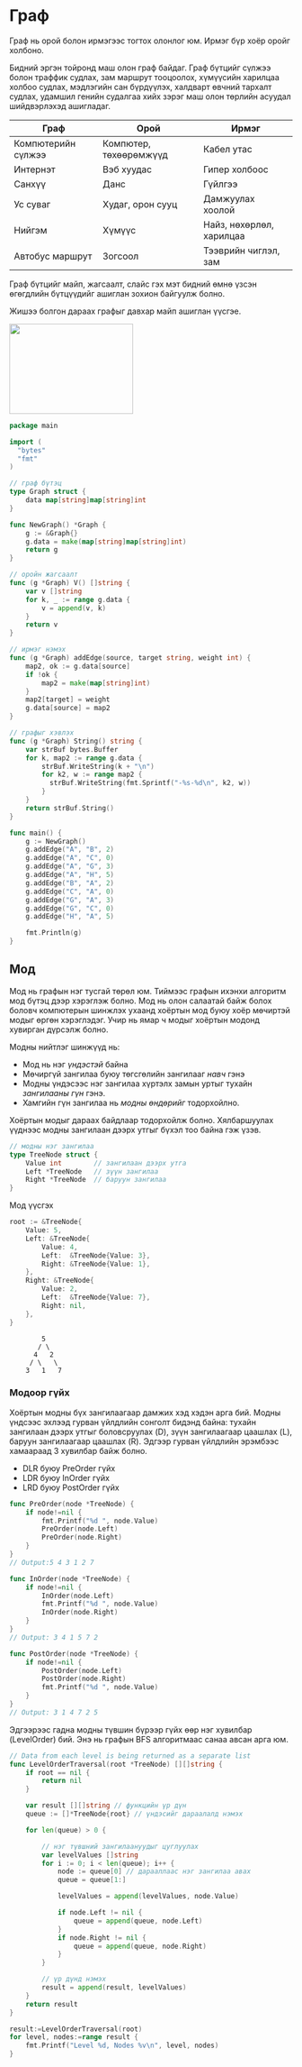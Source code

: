 # Граф

Граф нь орой болон ирмэгээс тогтох олонлог юм. Ирмэг бүр хоёр оройг холбоно.

Бидний эргэн тойронд маш олон граф байдаг. Граф бүтцийг сүлжээ болон траффик судлах, зам маршрут тооцоолох, хүмүүсийн харилцаа холбоо судлах, мэдлэгийн сан бүрдүүлэх, халдварт өвчний тархалт судлах, удамшил генийн судалгаа хийх зэрэг маш олон төрлийн асуудал шийдвэрлэхэд ашигладаг.

| Граф | Орой | Ирмэг |
| --- | --- | --- |
| Компютерийн сүлжээ | Компютер, төхөөрөмжүүд | Кабел утас |
| Интернэт | Вэб хуудас | Гипер холбоос |
| Санхүү | Данс | Гүйлгээ |
| Ус суваг | Худаг, орон сууц | Дамжуулах хоолой |
| Нийгэм | Хүмүүс | Найз, нөхөрлөл, харилцаа |
| Автобус маршрут | Зогсоол | Тээврийн чиглэл, зам |

Граф бүтцийг майп, жагсаалт, слайс гэх мэт бидний өмнө үзсэн өгөгдлийн бүтцүүдийг ашиглан зохион байгуулж болно.

Жишээ болгон дараах графыг давхар майп ашиглан үүсгэе.

<img src="res/graph_sample.drawio.svg" height="160" width="220"/>

```go
package main

import (
  "bytes"
  "fmt"
)

// граф бүтэц
type Graph struct {
    data map[string]map[string]int
}

func NewGraph() *Graph {
    g := &Graph{}
    g.data = make(map[string]map[string]int)
    return g
}

// оройн жагсаалт
func (g *Graph) V() []string {
    var v []string
    for k, _ := range g.data {
        v = append(v, k)
    }
    return v
}

// ирмэг нэмэх
func (g *Graph) addEdge(source, target string, weight int) {
    map2, ok := g.data[source]
    if !ok {
        map2 = make(map[string]int)
    }
    map2[target] = weight
    g.data[source] = map2
}

// графыг хэвлэх
func (g *Graph) String() string {
    var strBuf bytes.Buffer
    for k, map2 := range g.data {
        strBuf.WriteString(k + "\n")
        for k2, w := range map2 {
          strBuf.WriteString(fmt.Sprintf("-%s-%d\n", k2, w))
        }
    }
    return strBuf.String()
}

func main() {
    g := NewGraph()
    g.addEdge("A", "B", 2)
    g.addEdge("A", "C", 0)
    g.addEdge("A", "G", 3)
    g.addEdge("A", "H", 5)
    g.addEdge("B", "A", 2)
    g.addEdge("C", "A", 0)
    g.addEdge("G", "A", 3)
    g.addEdge("G", "C", 0)
    g.addEdge("H", "A", 5)

    fmt.Println(g)
}
```

## Мод

Мод нь графын нэг тусгай төрөл юм. Тиймээс графын ихэнхи алгоритм мод бүтэц дээр хэрэглэж болно. Мод нь олон салаатай байж болох боловч компютерын шинжлэх ухаанд хоёртын мод буюу хоёр мөчиртэй модыг өргөн хэрэглэдэг. Учир нь ямар ч модыг хоёртын модонд хувирган дүрсэлж болно.

Модны нийтлэг шинжүүд нь:

* Мод нь нэг _үндэстэй_ байна
* Мөчиргүй зангилаа буюу төгсгөлийн зангилааг _навч_ гэнэ
* Модны үндэсээс нэг зангилаа хүртэлх замын уртыг тухайн _зангилааны гүн_ гэнэ. 
* Хамгийн гүн зангилаа нь _модны өндөрийг_ тодорхойлно.

Хоёртын модыг дараах байдлаар тодорхойлж болно. Хялбаршуулах үүднээс модны зангилаан дээрх утгыг бүхэл тоо байна гэж үзэв.

```go
// модны нэг зангилаа
type TreeNode struct {
    Value int        // зангилаан дээрх утга
	Left *TreeNode   // зүүн зангилаа
    Right *TreeNode  // баруун зангилаа
}
```

Мод үүсгэх

```go
root := &TreeNode{
    Value: 5,
    Left: &TreeNode{
        Value: 4,
        Left:  &TreeNode{Value: 3},
        Right: &TreeNode{Value: 1},
    },
    Right: &TreeNode{
        Value: 2,
        Left:  &TreeNode{Value: 7},
        Right: nil,
    },
}

```

```
        5
       / \
      4   2
     / \   \
    3   1   7
```

### Модоор гүйх

Хоёртын модны бүх зангилаагаар дамжих хэд хэдэн арга бий. Модны үндсээс эхлээд гурван үйлдлийн сонголт бидэнд байна: тухайн зангилаан дээрх утгыг боловсруулах (D), зүүн зангилаагаар цаашлах (L), баруун зангилаагаар цаашлах (R). Эдгээр гурван үйлдлийн эрэмбээс хамаараад 3 хувилбар байж болно.

* DLR буюу PreOrder гүйх
* LDR буюу InOrder гүйх
* LRD буюу PostOrder гүйх

```go
func PreOrder(node *TreeNode) {
    if node!=nil {
        fmt.Printf("%d ", node.Value)
        PreOrder(node.Left)
        PreOrder(node.Right)
    }
}
// Output:5 4 3 1 2 7
```

```go
func InOrder(node *TreeNode) {
    if node!=nil {
        InOrder(node.Left)
        fmt.Printf("%d ", node.Value)
        InOrder(node.Right)
    }
}
// Output: 3 4 1 5 7 2
```

```go
func PostOrder(node *TreeNode) {
    if node!=nil {
        PostOrder(node.Left)
        PostOrder(node.Right)
        fmt.Printf("%d ", node.Value)
    }
}
// Output: 3 1 4 7 2 5
```

Эдгээрээс гадна модны түвшин бүрээр гүйх өөр нэг хувилбар (LevelOrder) бий. Энэ нь графын BFS алгоритмаас санаа авсан арга юм.

```go
// Data from each level is being returned as a separate list
func LevelOrderTraversal(root *TreeNode) [][]string {
	if root == nil {
		return nil
	}

	var result [][]string // функцийн үр дүн
	queue := []*TreeNode{root} // үндэсийг дараалалд нэмэх

	for len(queue) > 0 {

        // нэг түвшний зангилаануудыг цуглуулах
		var levelValues []string
		for i := 0; i < len(queue); i++ {
			node := queue[0] // дарааллаас нэг зангилаа авах
            queue = queue[1:]

			levelValues = append(levelValues, node.Value)

			if node.Left != nil {
				queue = append(queue, node.Left)
			}
			if node.Right != nil {
				queue = append(queue, node.Right)
			}
		}

        // үр дүнд нэмэх
		result = append(result, levelValues)
	}
	return result
}
```


```go
result:=LevelOrderTraversal(root)
for level, nodes:=range result {
    fmt.Printf("Level %d, Nodes %v\n", level, nodes)
}
```